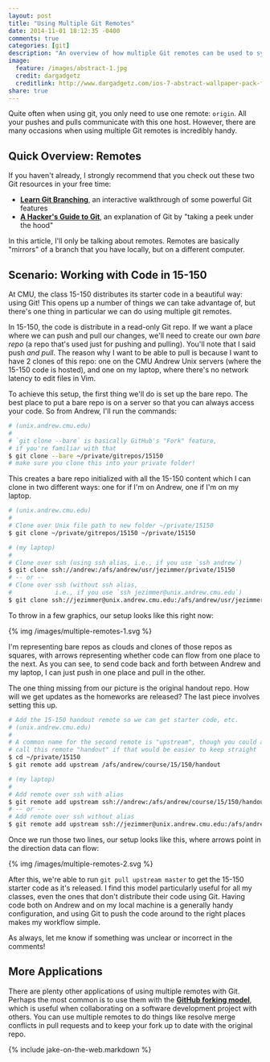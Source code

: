 ```yaml
---
layout: post
title: "Using Multiple Git Remotes"
date: 2014-11-01 18:12:35 -0400
comments: true
categories: [git]
description: "An overview of how multiple Git remotes can be used to synchronize code distributed in a read-only Git repo"
image:
  feature: /images/abstract-1.jpg
  credit: dargadgetz
  creditlink: http://www.dargadgetz.com/ios-7-abstract-wallpaper-pack-for-iphone-5-and-ipod-touch-retina/
share: true
---
```


Quite often when using git, you only need to use one remote: `origin`. All your pushes and pulls communicate with this one host. However, there are many occasions when using multiple Git remotes is incredibly handy.

<!-- more -->

## Quick Overview: Remotes

If you haven't already, I strongly recommend that you check out these two Git resources in your free time:

- [__Learn Git Branching__][learnGitBranching], an interactive walkthrough of some powerful Git features
- [__A Hacker's Guide to Git__][hacker], an explanation of Git by "taking a peek under the hood"

In this article, I'll only be talking about remotes. Remotes are basically "mirrors" of a branch that you have locally, but on a different computer.

## Scenario: Working with Code in 15-150

At CMU, the class 15-150 distributes its starter code in a beautiful way: using Git! This opens up a number of things we can take advantage of, but there's one thing in particular we can do using multiple git remotes.

In 15-150, the code is distribute in a read-only Git repo. If we want a place where we can push and pull our changes, we'll need to create our own _bare repo_ (a repo that's used just for pushing and pulling). You'll note that I said push _and pull_. The reason why I want to be able to pull is because I want to have 2 clones of this repo: one on the CMU Andrew Unix servers (where the 15-150 code is hosted), and one on my laptop, where there's no network latency to edit files in Vim.

To achieve this setup, the first thing we'll do is set up the bare repo. The best place to put a bare repo is on a server so that you can always access your code. So from Andrew, I'll run the commands:

```bash Initialize the Bare Repo
# (unix.andrew.cmu.edu)
#
# `git clone --bare` is basically GitHub's "Fork" feature,
# if you're familiar with that
$ git clone --bare ~/private/gitrepos/15150
# make sure you clone this into your private folder!
```

This creates a bare repo initialized with all the 15-150 content which I can clone in two different ways: one for if I'm on Andrew, one if I'm on my laptop.

```bash Clone New Remote
# (unix.andrew.cmu.edu)
#
# Clone over Unix file path to new folder ~/private/15150
$ git clone ~/private/gitrepos/15150 ~/private/15150

# (my laptop)
#
# Clone over ssh (using ssh alias, i.e., if you use `ssh andrew`)
$ git clone ssh://andrew:/afs/andrew/usr/jezimmer/private/15150
# -- or --
# Clone over ssh (without ssh alias,
#            i.e., if you use `ssh jezimmer@unix.andrew.cmu.edu`)
$ git clone ssh://jezimmer@unix.andrew.cmu.edu:/afs/andrew/usr/jezimmer/private/15150
```

To throw in a few graphics, our setup looks like this right now:

{% img /images/multiple-remotes-1.svg %}

I'm representing bare repos as clouds and clones of those repos as squares, with arrows representing whether code can flow from one place to the next. As you can see, to send code back and forth between Andrew and my laptop, I can just push in one place and pull in the other.

The one thing missing from our picture is the original handout repo. How will we get updates as the homeworks are released? The last piece involves setting this up.

```bash Add Handout Remote
# Add the 15-150 handout remote so we can get starter code, etc.
# (unix.andrew.cmu.edu)
#
# A common name for the second remote is "upstream", though you could also
# call this remote "handout" if that would be easier to keep straight
$ cd ~/private/15150
$ git remote add upstream /afs/andrew/course/15/150/handout

# (my laptop)
#
# Add remote over ssh with alias
$ git remote add upstream ssh://andrew:/afs/andrew/course/15/150/handout
# -- or --
# Add remote over ssh without alias
$ git remote add upstream ssh://jezimmer@unix.andrew.cmu.edu:/afs/andrew/course/15/150/handout
```

Once we run those two lines, our setup looks like this, where arrows point in
the direction data can flow:

{% img /images/multiple-remotes-2.svg %}

After this, we're able to run `git pull upstream master` to get the 15-150 starter code as it's released. I find this model particularly useful for all my classes, even the ones that don't distribute their code using Git. Having code both on Andrew and on my local machine is a generally handy configuration, and using Git to push the code around to the right places makes my workflow simple.

As always, let me know if something was unclear or incorrect in the comments!

## More Applications

There are plenty other applications of using multiple remotes with Git. Perhaps the most common is to use them with the [__GitHub forking model__][forking], which is useful when collaborating on a software development project with others. You can use multiple remotes to do things like resolve merge conflicts in pull requests and to keep your fork up to date with the original repo.

{% include jake-on-the-web.markdown %}


[learnGitBranching]: http://pcottle.github.io/learnGitBranching/
[hacker]: https://wildlyinaccurate.com/a-hackers-guide-to-git
[forking]: https://help.github.com/articles/fork-a-repo/
